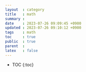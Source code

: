 ```yaml
---
layout  : category
title   : math
summary : 
date    : 2023-07-26 09:09:45 +0900
updated : 2023-07-26 09:10:12 +0900
tags    : math
toc     : true
public  : true
parent  : 
latex   : false
---
```

* TOC
{:toc}
